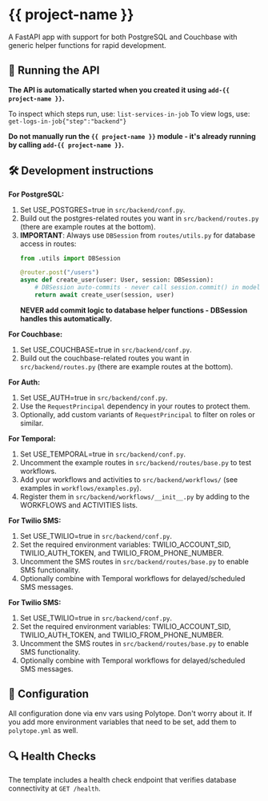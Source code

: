 # {{ project-name }}

A FastAPI app with support for both PostgreSQL and Couchbase with generic helper functions for rapid development.

## 🚀 Running the API

**The API is automatically started when you created it using `add-{{ project-name }}`.**

To inspect which steps run, use: `list-services-in-job`
To view logs, use: `get-logs-in-job{"step":"backend"}`

**Do not manually run the `{{ project-name }}` module - it's already running by calling `add-{{ project-name }}`.**

## 🛠️ Development instructions

**For PostgreSQL:**
1. Set USE_POSTGRES=true in `src/backend/conf.py`.
2. Build out the postgres-related routes you want in `src/backend/routes.py` (there are example routes at the bottom).
3. **IMPORTANT**: Always use `DBSession` from `routes/utils.py` for database access in routes:
   ```python
   from .utils import DBSession

   @router.post("/users")
   async def create_user(user: User, session: DBSession):
       # DBSession auto-commits - never call session.commit() in model functions
       return await create_user(session, user)
   ```
   **NEVER add commit logic to database helper functions - DBSession handles this automatically.**

**For Couchbase:**
1. Set USE_COUCHBASE=true in `src/backend/conf.py`.
2. Build out the couchbase-related routes you want in `src/backend/routes.py` (there are example routes at the bottom).

**For Auth:**
1. Set USE_AUTH=true in `src/backend/conf.py`.
2. Use the `RequestPrincipal` dependency in your routes to protect them.
3. Optionally, add custom variants of `RequestPrincipal` to filter on roles or similar.

**For Temporal:**
1. Set USE_TEMPORAL=true in `src/backend/conf.py`.
2. Uncomment the example routes in `src/backend/routes/base.py` to test workflows.
3. Add your workflows and activities to `src/backend/workflows/` (see examples in `workflows/examples.py`).
4. Register them in `src/backend/workflows/__init__.py` by adding to the WORKFLOWS and ACTIVITIES lists.

**For Twilio SMS:**
1. Set USE_TWILIO=true in `src/backend/conf.py`.
2. Set the required environment variables: TWILIO_ACCOUNT_SID, TWILIO_AUTH_TOKEN, and TWILIO_FROM_PHONE_NUMBER.
3. Uncomment the SMS routes in `src/backend/routes/base.py` to enable SMS functionality.
4. Optionally combine with Temporal workflows for delayed/scheduled SMS messages.

**For Twilio SMS:**
1. Set USE_TWILIO=true in `src/backend/conf.py`.
2. Set the required environment variables: TWILIO_ACCOUNT_SID, TWILIO_AUTH_TOKEN, and TWILIO_FROM_PHONE_NUMBER.
3. Uncomment the SMS routes in `src/backend/routes/base.py` to enable SMS functionality.
4. Optionally combine with Temporal workflows for delayed/scheduled SMS messages.

## 🔧 Configuration

All configuration done via env vars using Polytope. Don't worry about it. If you add more environment variables that need to be set, add them to `polytope.yml` as well.

## 🔍 Health Checks

The template includes a health check endpoint that verifies database connectivity at `GET /health`.
